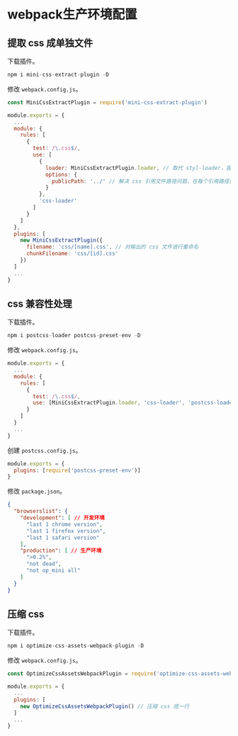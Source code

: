 # webpack生产环境配置

## 提取 css 成单独文件

下载插件。

```js
npm i mini-css-extract-plugin -D
```

修改 `webpack.config.js`。

```js
const MiniCssExtractPlugin = require('mini-css-extract-plugin')

module.exports = {
  ...
  module: {
    rules: [
      {
        test: /\.css$/,
        use: [
          {
            loader: MiniCssExtractPlugin.loader, // 取代 styl-loader，提取 js 中的 css 成单独文件
            options: {
              publicPath: '../' // 解决 css 引用文件路径问题，在每个引用路径前面加上../
            }
          },
          'css-loader'
        ]
      }
    ]
  },
  plugins: [
    new MiniCssExtractPlugin({
      filename: 'css/[name].css', // 对输出的 css 文件进行重命名
      chunkFilename: 'css/[id].css'
    })
  ]
  ...
}
```

## css 兼容性处理

下载插件。

```js
npm i postcss-loader postcss-preset-env -D
```

修改 `webpack.config.js`。

```js
module.exports = {
  ...
  module: {
    rules: [
      {
        test: /\.css$/,
        use: [MiniCssExtractPlugin.loader, 'css-loader', 'postcss-loader']
      }
    ]
  }
  ...
}
```

创建 `postcss.config.js`。

```js
module.exports = {
  plugins: [require('postcss-preset-env')]
}
```

修改 `package.json`。

```json
{
  "browserslist": {
    "development": [ // 开发环境
      "last 1 chrome version",
      "last 1 firefox version",
      "last 1 safari version"
    ],
    "production": [ // 生产环境
      ">0.2%",
      "not dead",
      "not op_mini all"
    ]
  }
}
```

## 压缩 css

下载插件。

```js
npm i optimize-css-assets-webpack-plugin -D
```

修改 `webpack.config.js`。

```js
const OptimizeCssAssetsWebpackPlugin = require('optimize-css-assets-webpack-plugin')

module.exports = {
  ...
  plugins: [
    new OptimizeCssAssetsWebpackPlugin() // 压缩 css 成一行
  ]
  ...
}
```
